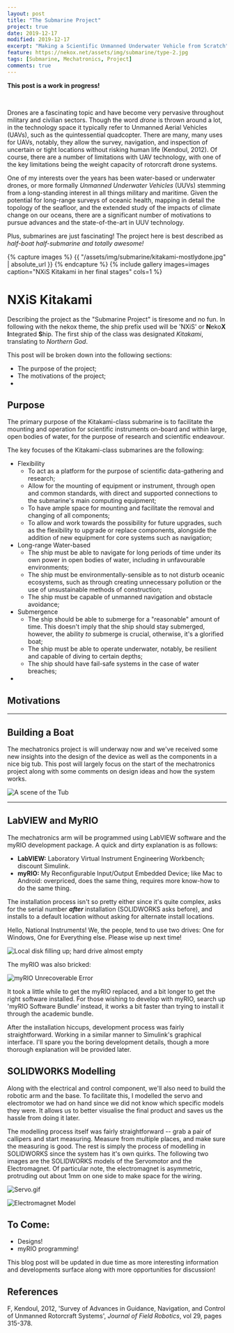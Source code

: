 ```yaml
---
layout: post
title: "The Submarine Project"
project: true
date: 2019-12-17
modified: 2019-12-17
excerpt: "Making a Scientific Unmanned Underwater Vehicle from Scratch"
feature: https://nekox.net/assets/img/submarine/type-2.jpg
tags: [Submarine, Mechatronics, Project]
comments: true
---
```




**This post is a work in progress!**

<br>

Drones are a fascinating topic and have become very pervasive throughout military and civilian sectors. Though the word *drone* is thrown around a lot, in the technology space it typically refer to Unmanned Aerial Vehicles (UAVs), such as the quintessential quadcopter. There are many, many uses for UAVs, notably, they allow the survey, navigation, and inspection of uncertain or tight locations without risking human life (Kendoul, 2012). Of course, there are a number of limitations with UAV technology, with one of the key limitations being the weight capacity of rotorcraft drone systems.

One of my interests over the years has been water-based or underwater drones, or more formally *Unmanned Underwater Vehicles* (UUVs) stemming from a long-standing interest in all things military and maritime. Given the potential for long-range surveys of oceanic health, mapping in detail the topology of the seafloor, and the extended study of the impacts of climate change on our oceans, there are a significant number of motivations to pursue advances and the state-of-the-art in UUV technology.

Plus, submarines are just fascinating! The project here is best described as *half-boat half-submarine and totally awesome!*



{% capture images %}
	{{ "/assets/img/submarine/kitakami-mostlydone.jpg" | absolute_url }}
{% endcapture %}
{% include gallery images=images caption="NXiS Kitakami in her final stages" cols=1 %}

# NXiS Kitakami

Describing the project as the "Submarine Project" is tiresome and no fun. In following with the nekox theme, the ship prefix used will be 'NXiS' or **N**eko**X** **I**ntegrated **S**hip. The first ship of the class was designated *Kitakami*, translating to *Northern God*. 

This post will be broken down into the following sections:

* The purpose of the project;
* The motivations of the project;
* 





## Purpose

The primary purpose of the Kitakami-class submarine is to facilitate the mounting and operation for scientific instruments on-board and within large, open bodies of water, for the purpose of research and scientific endeavour. 

The key focuses of the Kitakami-class submarines are the following:

* Flexibility
  * To act as a platform for the purpose of scientific data-gathering and research;
  * Allow for the mounting of equipment or instrument, through open and common standards, with direct and supported connections to the submarine's main computing equipment;
  * To have ample space for mounting and facilitate the removal and changing of all components;
  * To allow and work towards the possibility for future upgrades, such as the flexibility to upgrade or replace components, alongside the addition of new equipment for core systems such as navigation;
* Long-range Water-based
  * The ship must be able to navigate for long periods of time under its own power in open bodies of water, including in unfavourable environments;
  * The ship must be environmentally-sensible as to not disturb oceanic ecosystems, such as through creating unnecessary pollution or the use of unsustainable methods of construction;
  * The ship must be capable of unmanned navigation and obstacle avoidance;
* Submergence
  * The ship should be able to submerge for a "reasonable" amount of time. This doesn't imply that the ship should stay submerged, however, the ability *to* submerge is crucial, otherwise, it's a glorified boat;
  * The ship must be able to operate underwater, notably, be resilient and capable of diving to certain depths;
  * The ship should have fail-safe systems in the case of water breaches;
* 

## Motivations



---

## Building a Boat











The mechatronics project is will underway now and we've received some new insights into the design of the device as well as the components in a nice big tub. This post will largely focus on the start of the mechatronics project along with some comments on design ideas and how the system works.

![A scene of the Tub](https://nekox.net/assets/img/mechatronics-part-2/IMG_20190819_112609.jpg)

---

## LabVIEW and MyRIO

The mechatronics arm will be programmed using LabVIEW software and the myRIO development package. A quick and dirty explanation is as follows:

* **LabVIEW:** Laboratory Virtual Instrument Engineering Workbench; discount Simulink.
* **myRIO:** My Reconfigurable Input/Output Embedded Device; like Mac to Android: overpriced, does the same thing, requires more know-how to do the same thing.

The installation process isn't so pretty either since it's quite complex, asks for the serial number **_after_** installation (SOLIDWORKS asks before), and installs to a default location without asking for alternate install locations.

Hello, National Instruments! We, the people, tend to use two drives: One for Windows, One for Everything else. Please wise up next time!

![Local disk filling up; hard drive almost empty](https://nekox.net/assets/img/mechatronics-part-2/explorer_BEGEr4YKbT.png)

The myRIO was also bricked:

![myRIO Unrecoverable Error](https://nekox.net/assets/img/mechatronics-part-2/IMG_20190816_155127.jpg)

It took a little while to get the myRIO replaced, and a bit longer to get the right software installed. For those wishing to develop with myRIO, search up 'myRIO Software Bundle' instead, it works a bit faster than trying to install it through the academic bundle.

After the installation hiccups, development process was fairly straightforward. Working in a similar manner to Simulink's graphical interface. I'll spare you the boring development details, though a more thorough explanation will be provided later.

## SOLIDWORKS Modelling

Along with the electrical and control component, we'll also need to build the robotic arm and the base. To facilitate this, I modelled the servo and electromotor we had on hand since we did not know which specific models they were. It allows us to better visualise the final product and saves us the hassle from doing it later. 

The modelling process itself was fairly straightforward -- grab a pair of callipers and start measuring. Measure from multiple places, and make sure the measuring is good. The rest is simply the process of modelling in SOLIDWORKS since the system has it's own quirks. The following two images are the SOLIDWORKS models of the Servomotor and the Electromagnet. Of particular note, the electromagnet is asymmetric, protruding out about 1mm on one side to make space for the wiring.

![Servo.gif](https://nekox.net/assets/img/mechatronics-part-2/JBWvYO4Kmb.gif)

![Electromagnet Model](https://nekox.net/assets/img/mechatronics-part-2/69162129_513482299398962_6224456107910234112_n.png)

## To Come:

* Designs!
* myRIO programming!

This blog post will be updated in due time as more interesting information and developments surface along with more opportunities for discussion!



## References

F, Kendoul, 2012, 'Survey of Advances in Guidance, Navigation, and Control of Unmanned Rotorcraft Systems', *Journal of Field Robotics*, vol 29, pages 315-378.